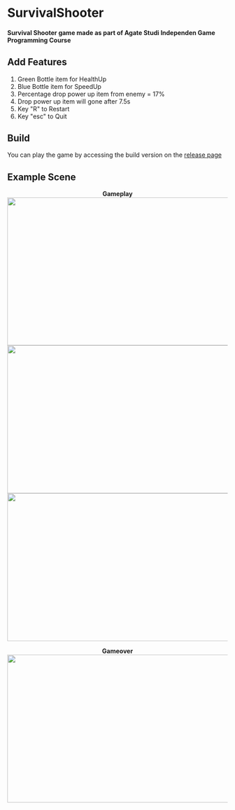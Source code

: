 # SurvivalShooter

#### Survival Shooter game made as part of Agate Studi Independen Game Programming Course

## Add Features
1. Green Bottle item for HealthUp
2. Blue Bottle item for SpeedUp
3. Percentage drop power up item from enemy = 17%
4. Drop power up item will gone after 7.5s
5. Key "R" to Restart
6. Key "esc" to Quit

## Build
You can play the game by accessing the build version on the <a href="https://github.com/ukiaula/SurvivalShooter/releases">release page</a>

## Example Scene
<p align="center">
  <b>Gameplay</b><br>
  <img src="https://user-images.githubusercontent.com/89434953/135306688-122ce0bf-2a4f-4461-a0f8-78192c458538.png" width="600" height="338" />
  <img src="https://user-images.githubusercontent.com/89434953/135306829-e8ff63d6-0ca5-4d14-b78d-15cd12df3eef.png" width="600" height="338" />
  <img src="https://user-images.githubusercontent.com/89434953/135306916-fa2de063-9b37-4636-975d-b5ba64d44b0c.png" width="600" height="338" />
</p>

<p align="center">
  <b>Gameover</b><br>
  <img src="https://user-images.githubusercontent.com/89434953/135306766-9e605d7a-88d9-42f9-a434-69f41d2ba32c.png" width="600" height="338" />
</p>
